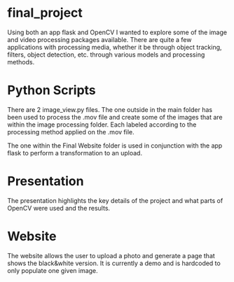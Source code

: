 # final_project

Using both an app flask and OpenCV I wanted to explore some of the image and video processing packages available. There are quite a few applications with processing media, whether it be through object tracking, filters, object detection, etc. through various models and processing methods.

# Python Scripts

There are 2 image_view.py files. The one outside in the main folder has been used to process the .mov file and create some of the images that are within the image processing folder. Each labeled according to the processing method applied on the .mov file. 

The one within the Final Website folder is used in conjunction with the app flask to perform a transformation to an upload. 

# Presentation
The presentation highlights the key details of the project and what parts of OpenCV were used and the results. 

# Website
The website allows the user to upload a photo and generate a page that shows the black&white version. It is currently a demo and is hardcoded to only populate one given image. 
